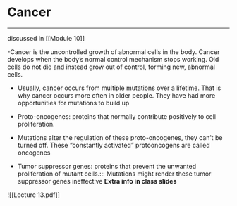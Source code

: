 # Cancer
---

discussed in [[Module 10]]



-Cancer is the uncontrolled growth of abnormal cells in the body. Cancer develops when the body’s normal control mechanism stops working. Old cells do not die and instead grow out of control, forming new, abnormal cells.


- Usually, cancer occurs from multiple mutations over a lifetime. That is why cancer occurs more often in older people. They have had more opportunities for mutations to build up

- Proto-oncogenes: proteins that normally contribute positively to cell proliferation.
- Mutations alter the regulation of these proto-oncogenes, they can’t be turned off. These “constantly activated” protooncogens are called oncogenes
- Tumor suppressor genes: proteins that prevent the unwanted
proliferation of mutant cells.::: Mutations might render these tumor suppressor genes
ineffective
**Extra info in class slides**

![[Lecture 13.pdf]]